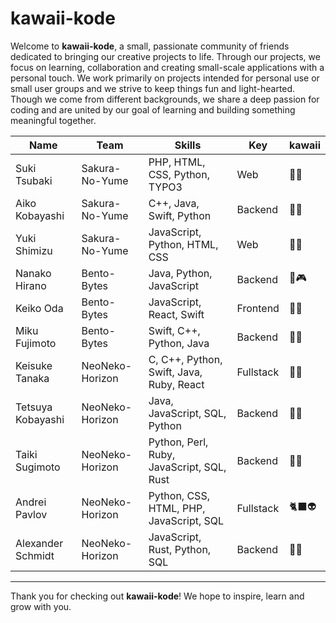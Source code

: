 # kawaii-kode

Welcome to **kawaii-kode**, a small, passionate community of friends dedicated to bringing our creative projects to life. Through our projects, we focus on learning, collaboration and creating small-scale applications with a personal touch. We work primarily on projects intended for personal use or small user groups and we strive to keep things fun and light-hearted. Though we come from different backgrounds, we share a deep passion for coding and are united by our goal of learning and building something meaningful together.

| Name              | Team             | Skills                                    | Key       | kawaii |
|-------------------|------------------|-------------------------------------------|-----------|--------|
| Suki Tsubaki      | Sakura-No-Yume   | PHP, HTML, CSS, Python, TYPO3             | Web       | 🌸🐼    |
| Aiko Kobayashi    | Sakura-No-Yume   | C++, Java, Swift, Python                  | Backend   | 🤖👾    |
| Yuki Shimizu      | Sakura-No-Yume   | JavaScript, Python, HTML, CSS             | Web       | 🐼🌻    |
| Nanako Hirano     | Bento-Bytes      | Java, Python, JavaScript                  | Backend   | 🌷🎮    |
| Keiko Oda         | Bento-Bytes      | JavaScript, React, Swift                  | Frontend  | 🐧🍉    |
| Miku Fujimoto     | Bento-Bytes      | Swift, C++, Python, Java                  | Backend   | 🎨👹    |
| Keisuke Tanaka    | NeoNeko-Horizon  | C, C++, Python, Swift, Java, Ruby, React  | Fullstack | 👾🍀    |
| Tetsuya Kobayashi | NeoNeko-Horizon  | Java, JavaScript, SQL, Python             | Backend   | 👻🍓    |
| Taiki Sugimoto    | NeoNeko-Horizon  | Python, Perl, Ruby, JavaScript, SQL, Rust | Backend   | 🦄🧸    |
| Andrei Pavlov     | NeoNeko-Horizon  | Python, CSS, HTML, PHP, JavaScript, SQL   | Fullstack | 🐈‍⬛👽    |
| Alexander Schmidt | NeoNeko-Horizon  | JavaScript, Rust, Python, SQL             | Backend   | 🦁🌈    |

---

Thank you for checking out **kawaii-kode**! We hope to inspire, learn and grow with you.
